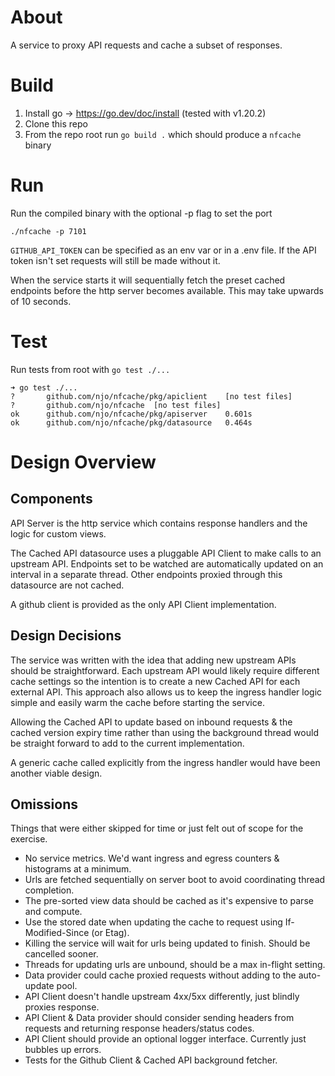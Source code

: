 # About
A service to proxy API requests and cache a subset of responses.

# Build
1. Install go -> https://go.dev/doc/install (tested with v1.20.2)
2. Clone this repo
3. From the repo root run `go build .` which should produce a `nfcache` binary

# Run
Run the compiled binary with the optional -p flag to set the port
```
./nfcache -p 7101
```

`GITHUB_API_TOKEN` can be specified as an env var or in a .env file.
If the API token isn't set requests will still be made without it.

When the service starts it will sequentially fetch the preset cached endpoints before the http server becomes available. This may take upwards of 10 seconds.

# Test
Run tests from root with `go test ./...`

```
➜ go test ./...
?   	github.com/njo/nfcache/pkg/apiclient	[no test files]
?   	github.com/njo/nfcache	[no test files]
ok  	github.com/njo/nfcache/pkg/apiserver	0.601s
ok  	github.com/njo/nfcache/pkg/datasource	0.464s
```

# Design Overview

## Components
API Server is the http service which contains response handlers and the logic for custom views.

The Cached API datasource uses a pluggable API Client to make calls to an upstream API. Endpoints set to be watched are automatically updated on an interval in a separate thread. Other endpoints proxied through this datasource are not cached.

A github client is provided as the only API Client implementation.

## Design Decisions
The service was written with the idea that adding new upstream APIs should be straightforward. Each upstream API would likely require different cache settings so the intention is to create a new Cached API for each external API. This approach also allows us to keep the ingress handler logic simple and easily warm the cache before starting the service. 

Allowing the Cached API to update based on inbound requests & the cached version expiry time rather than using the background thread would be straight forward to add to the current implementation.

A generic cache called explicitly from the ingress handler would have been another viable design.

## Omissions
Things that were either skipped for time or just felt out of scope for the exercise.

 - No service metrics. We'd want ingress and egress counters & histograms at a minimum.
 - Urls are fetched sequentially on server boot to avoid coordinating thread completion.
 - The pre-sorted view data should be cached as it's expensive to parse and compute.
 - Use the stored date when updating the cache to request using If-Modified-Since (or Etag).
 - Killing the service will wait for urls being updated to finish. Should be cancelled sooner.
 - Threads for updating urls are unbound, should be a max in-flight setting.
 - Data provider could cache proxied requests without adding to the auto-update pool.
 - API Client doesn't handle upstream 4xx/5xx differently, just blindly proxies response.
 - API Client & Data provider should consider sending headers from requests and returning response headers/status codes.
 - API Client should provide an optional logger interface. Currently just bubbles up errors.
 - Tests for the Github Client & Cached API background fetcher.
